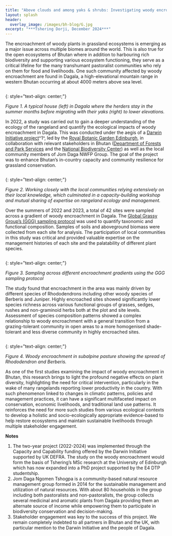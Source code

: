 ```yaml
---
title: "Above clouds and among yaks & shrubs: Investigating woody encroachment in the alpine rangelands of Bhutan"
layout: splash
header:
  overlay_image: /images/bh-blog/G.jpg
excerpt: "***Tshering Dorji, December 2024***"
---
```


The encroachment of woody plants in grassland ecosystems is emerging as a major issue across multiple biomes around the world. This is also true for the open ecosystems of Bhutan where in addition to harbouring rich biodiversity and supporting various ecosystem functioning, they serve as a critical lifeline for the many transhumant pastoralist communities who rely on them for food and livelihoods. One such community affected by woody encroachment are found in Dagala, a high-elevational mountain range in western Bhutan occurring at about 4000 meters above sea level.


<figure style="width: 1000px" class="align-centre">
  <img src="{{ site.url }}{{ site.baseurl }}/images/bh-blog/1.png" alt="">
</figure>
{: style="text-align: center;"}

*Figure 1. A typical house (left) in Dagala where the herders stay in the summer months before migrating with their yaks (right) to lower elevations.*


In 2022, a study was carried out to gain a deeper understanding of the ecology of the rangeland and quantify the ecological impacts of woody encroachment in Dagala. This was conducted under the aegis of a [Darwin Initiative project](https://www.darwininitiative.org.uk/project/DARCC002)^1^, led by the [Royal Botanic Garden Edinburgh](https://www.rbge.org.uk/), in collaboration with relevant stakeholders in Bhutan ([Department of Forests and Park Services](https://dofps.gov.bt/) and the [National Biodiversity Center](https://nbc.gov.bt/)) as well as the local community members of Jom Daga NWFP Group. The goal of the project was to enhance Bhutan’s in-country capacity and community resilience for grassland conservation.


<figure style="width: 1000px" class="align-centre">
  <img src="{{ site.url }}{{ site.baseurl }}/images/bh-blog/2.png" alt="">
</figure>
{: style="text-align: center;"}

*Figure 2. Working closely with the local communities relying extensively on their local knowledge, which culminated in a capacity-building workshop and mutual sharing of expertise on rangeland ecology and management.*


Over the summers of 2022 and 2023, a total of 42 sites were sampled across a gradient of woody encroachment in Dagala. The [Global Grassy Group’s (GGG) sampling protocol](https://globalgrassygroup.github.io/protocol/) was used to quantify taxonomic and functional composition. Samples of soils and aboveground biomass were collected from each site for analysis. The participation of local communities in this study was critical and provided valuable expertise on the management histories of each site and the palatability of different plant species.


<figure style="width: 1000px" class="align-centre">
  <img src="{{ site.url }}{{ site.baseurl }}/images/bh-blog/3.png" alt="">
</figure>
{: style="text-align: center;"}

*Figure 3. Sampling across different encroachment gradients using the GGG sampling protocol*


The study found that encroachment in the area was mainly driven by different species of Rhododendrons including other woody species of Berberis and Juniper. Highly encroached sites showed significantly lower species richness across various functional groups of grasses, sedges, rushes and non-graminoid herbs both at the plot and site levels. Assessment of species composition patterns showed a complex relationship to woody encroachment with a general transition from a grazing-tolerant community in open areas to a more homogenised shade-tolerant and less diverse community in highly encroached sites.


<figure style="width: 1000px" class="align-centre">
  <img src="{{ site.url }}{{ site.baseurl }}/images/bh-blog/4.png" alt="">
</figure>
{: style="text-align: center;"}

*Figure 4. Woody encroachment in subalpine pasture showing the spread of Rhododendron and Berberis.*


As one of the first studies examining the impact of woody encroachment in Bhutan, this research brings to light the profound negative effects on plant diversity, highlighting the need for critical intervention, particularly in the wake of many rangelands reporting lower productivity in the country. With such phenomenon linked to changes in climatic patterns, policies and management practices, it can have a significant multifaceted impact on conservation, economic livelihoods, and traditional land use patterns. It reinforces the need for more such studies from various ecological contexts to develop a holistic and socio-ecologically appropriate evidence-based to help restore ecosystems and maintain sustainable livelihoods through multiple stakeholder engagement.


**Notes**
1.	The two-year project (2022-2024) was implemented through the Capacity and Capability funding offered by the Darwin Initiative supported by UK DEFRA. The study on the woody encroachment would form the basis of Tshering’s MSc research at the University of Edinburgh which has now expanded into a PhD project supported by the E4 DTP studentship.
2.	Jom Daga Ngomen Tshogpa is a community-based natural resource management group formed in 2014 for the sustainable management and utilization of natural resources. With about 80 households in the group including both pastoralists and non-pastoralists, the group collects several medicinal and aromatic plants from Dagala providing them an alternate source of income while empowering them to participate in biodiversity conservation and decision-making.
3.	Stakeholder engagement was key to the success of this project. We remain completely indebted to all partners in Bhutan and the UK, with particular mention to the Darwin Initiative and the people of Dagala.
